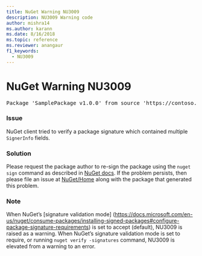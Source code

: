 ```yaml
---
title: NuGet Warning NU3009
description: NU3009 Warning code
author: mishra14
ms.author: karann
ms.date: 8/16/2018
ms.topic: reference
ms.reviewer: anangaur
f1_keywords: 
  - NU3009
---
```


# NuGet Warning NU3009

<pre>Package 'SamplePackage v1.0.0' from source 'https://contoso.com/index.json': The package signature file does not contain exactly one primary signature.</pre>

### Issue

NuGet client tried to verify a package signature which contained multiple `SignerInfo` fields.


### Solution

Please request the package author to re-sign the package using the `nuget sign` command as described in [NuGet docs](https://docs.microsoft.com/en-us/nuget/create-packages/sign-a-package). If the problem persists, then please file an issue at [NuGet/Home](https://github.com/NuGet/Home/issues) along with the package that generated this problem.


### Note

When NuGet’s [signature validation mode] (https://docs.microsoft.com/en-us/nuget/consume-packages/installing-signed-packages#configure-package-signature-requirements) is set to accept (default), NU3009 is raised as a warning.
When NuGet’s signature validation mode is set to require, or running `nuget verify -signatures` command, NU3009 is elevated from a warning to an error. 
